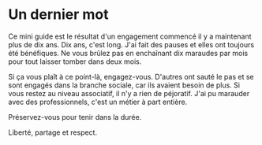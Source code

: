 # Un dernier mot

Ce mini guide est le résultat d'un engagement commencé il y a maintenant plus de dix ans.
Dix ans, c'est long. J'ai fait des pauses et elles ont toujours été bénéfiques.
Ne vous brûlez pas en enchaînant dix maraudes par mois pour tout laisser tomber dans deux mois. 

Si ça vous plaît à ce point-là, engagez-vous.
D'autres ont sauté le pas et se sont engagés dans la branche sociale, car ils avaient besoin de plus.
Si vous restez au niveau associatif, il n'y a rien de péjoratif.
J'ai pu marauder avec des professionnels, c'est un métier à part entière.

Préservez-vous pour tenir dans la durée.

Liberté, partage et respect. 